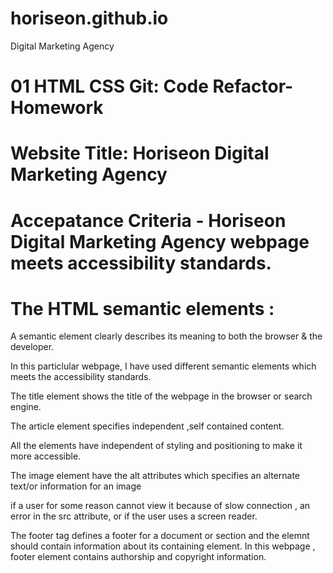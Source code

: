 # horiseon.github.io
  Digital Marketing Agency
# 01 HTML CSS Git: Code Refactor- Homework
# Website Title: Horiseon Digital Marketing Agency

# Accepatance Criteria - Horiseon Digital Marketing Agency webpage meets accessibility standards.

# The HTML semantic elements :

A semantic element clearly describes its meaning to both the browser & the developer.

In this particlular webpage, I have used different semantic elements which meets the accessibility standards.

The title element shows the title of the webpage in the browser or search engine.

The article element specifies independent ,self contained content.

All the elements have independent of styling and positioning to make it more accessible.

The image element have the alt attributes which specifies an alternate text/or information for an image

if a user for some reason cannot view it because of slow connection , an error in the src attribute, or if the user uses a screen reader.

The footer tag defines a footer for a document or section and the elemnt should contain information about its containing element. In this webpage , footer element contains authorship and copyright information.
